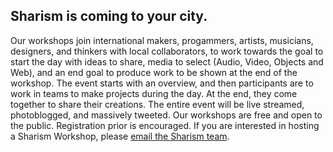 Sharism is coming to your city.
-------------------------------

Our workshops join international makers, progammers, artists, musicians, designers, and thinkers with local collaborators, to work towards the goal to start the day with ideas to share, media to select (Audio, Video, Objects and Web), and an end goal to produce work to be shown at the end of the workshop. The event starts with an overview, and then participants are to work in teams to make projects during the day. At the end, they come together to share their creations. The entire event will be live streamed, photoblogged, and massively tweeted. Our workshops are free and open to the public. Registration prior is encouraged. If you are interested in hosting a Sharism Workshop, please [email the Sharism team](mailto:info@sharism.org).
